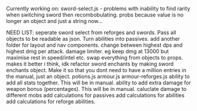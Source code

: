Currently working on:
    sword-select.js - problems with inability to find rarity when switching sword then recombobulating. probs because value is no longer an object and just a string now...

NEED LIST: 
    seperate sword select from reforges and swords.
    Pass all objects to be readable as json.
    Turn abilities into passives.
    add another folder for layout and nav components.
    change between highest dps and highest dmg per attack.
    damage limiter. eg keep dmg at 13000 but maximise rest in speed/intel etc.
    swap everything from objects to props. makes it better i think, idk
    refactor sword enchants by making sword enchants object. Make it so that you dont need to have a million entries in the manual, just an object.
    potions.js
    armour.js
    armour-reforges.js
    ability to add all stats together. This will be in manual.
    ability to add extra damage for weapon bonus (percentages). This will be in manual.
    caluclate damage to different mobs
    add calculations for passives
    add calculations for abilities
    add calculations for reforge abilities.